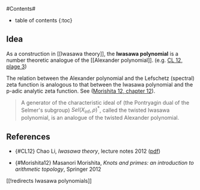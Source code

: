
#Contents#
* table of contents
{:toc}

## Idea


As a construction in [[Iwasawa theory]], the __Iwasawa polynomial__ is a number theoretic analogue of the [[Alexander polynomial]].  (e.g. [CL 12, plage 3](#CL12))

The relation between the Alexander polynomial
and the Lefschetz (spectral) zeta function
is analogous to that between the Iwasawa polynomial
and the p-adic analytic zeta function. See ([Morishita 12, chapter 12](#Morishita12)).


> A generator of the characteristic ideal of (the Pontryagin dual of the Selmer's subgroup) $Sel(X_\inf ,\rho)^\ast$, called
the twisted Iwasawa polynomial, is an analogue of the twisted Alexander polynomial. 

## References

* {#CL12} Chao Li, _Iwasawa theory_, lecture notes 2012 ([pdf](http://www.math.harvard.edu/~chaoli/tutorial2012/Lecture14.pdf))

* {#Morishita12} Masanori Morishita, _Knots and primes: an introduction to arithmetic topology_, Springer 2012


[[!redirects Iwasawa polynomials]]

